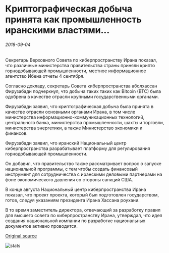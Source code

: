 # Криптографическая добыча принята как промышленность иранскими властями...

###### 2018-09-04

Секретарь Верховного Совета по киберпространству Ирана показал, что различные министерства правительства страны приняли крипто горнодобывающей промышленности, местное информационное агентство Ибена отчеты 4 сентября.

Согласно докладу, секретарь Совета киберпространства аболхассан Фирузабади подчеркнул, что добыча таких таких как Bitcoin (BTC) была одобрена в качестве отрасли крупными государственными органами.

Фирузабади заявил, что криптографическая добыча была принята в качестве отрасли основными органами Ирана, в том числе министерства информационно-коммуникационных технологий, центрального банка, министерства промышленности, шахты и торговли, министерства энергетики, а также Министерство экономики и финансов.

Фирузабади заявил, что иранский Национальный центр киберпространства разрабатывает платформу для регулирования горнодобывающей промышленности.

Он добавил, что правительство также рассматривает вопрос о запуске национальной программы, с тем чтобы создать финансовый инструмент для сотрудничества с иранскими деловыми партнерами на фоне экономического давления со стороны санкций США.

В конце августа Национальный центр киберпространства Ирана показал, что проект проекта, который был подготовлен государством, готов, следуя указаниям президента Ирана Хассана роухани.

В то время заместитель директора, отвечающий за разработку правил для высшего совета по киберпространству Ирана, утверждал, что идея создания национальной компании по разработке национальных документов активно проводится.

[Original source](https://cointelegraph.com/news/crypto-mining-accepted-as-an-industry-by-iranian-authorities)

![stats](https://c.statcounter.com/11760860/0/a89fa40b/1/ "stats")